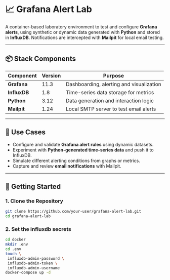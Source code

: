 # 📈 Grafana Alert Lab

A container-based laboratory environment to test and configure **Grafana alerts**, using synthetic or dynamic data generated with **Python** and stored in **InfluxDB**. Notifications are intercepted with **Mailpit** for local email testing.

---

## 📦 Stack Components

| Component   | Version | Purpose                                 |
|-------------|---------|------------------------------------------|
| **Grafana** | 11.3    | Dashboarding, alerting and visualization |
| **InfluxDB**| 1.8     | Time-series data storage for metrics     |
| **Python**  | 3.12    | Data generation and interaction logic    |
| **Mailpit** | 1.24    | Local SMTP server to test email alerts   |

---

## 📒 Use Cases

- Configure and validate **Grafana alert rules** using dynamic datasets.
- Experiment with **Python-generated time-series data** and push it to InfluxDB.
- Simulate different alerting conditions from graphs or metrics.
- Capture and review **email notifications** with Mailpit.

---

## 🚀 Getting Started

### 1. Clone the Repository

```bash
git clone https://github.com/your-user/grafana-alert-lab.git
cd grafana-alert-lab
```

### 2. Set the influxdb secrets 

```bash
cd docker
mkdir .env
cd .env
touch \ 
 influxdb-admin-password \ 
 influxdb-admin-token \ 
 influxdb-admin-username
docker-compose up -d
```
